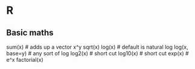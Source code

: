 # R #

## Basic maths ##

sum(x) # adds up a vector
x^y
sqrt(x)
log(x) # default is natural log
log(x, base=y) # any sort of log
log2(x) # short cut
log10(x) # short cut
exp(x) # e^x
factorial(x)

